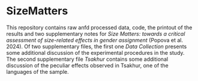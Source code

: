 # SizeMatters
This repository contains raw anfd processed data, code, the printout of the results and two supplementary notes for _Size Matters: towards a critical assessment of size-related effects in gender assignment_ (Popova et al. 2024).
Of two supplementary files, the first one _Data Collection_ presents some additional discussion of the experimental procedures in the study. The second supplementary file _Tsakhur_ contains some additional discussion of the peculiar effects observed in Tsakhur, one of the languages of the sample.
